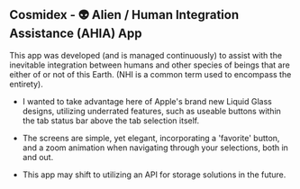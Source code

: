 ## Cosmidex - 👽 Alien / Human Integration Assistance (AHIA) App

This app was developed (and is managed continuously) to assist with the inevitable integration between humans and other species of beings that are either of or not of this Earth. (NHI is a common term used to encompass the entirety).

- I wanted to take advantage here of Apple's brand new Liquid Glass designs, utilizing underrated features, such as useable buttons within the tab status bar above the tab selection itself.

- The screens are simple, yet elegant, incorporating a 'favorite' button, and a zoom animation when navigating through your selections, both in and out.

- This app may shift to utilizing an API for storage solutions in the future.
 
